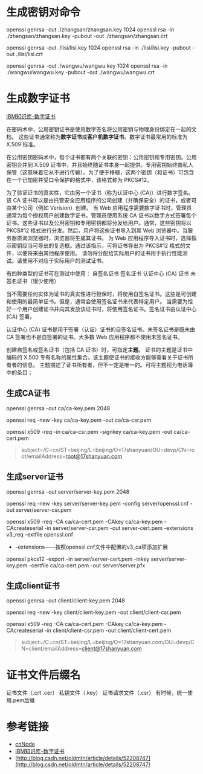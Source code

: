 # 生成密钥对命令
openssl genrsa -out ./zhangsan/zhangsan.key 1024 
openssl rsa -in ./zhangsan/zhangsan.key -pubout -out ./zhangsan/zhangsan.crt

openssl genrsa -out ./lisi/lisi.key 1024 
openssl rsa -in ./lisi/lisi.key -pubout -out ./lisi/lisi.crt

openssl genrsa -out ./wangwu/wangwu.key 1024 
openssl rsa -in ./wangwu/wangwu.key -pubout -out ./wangwu/wangwu.crt

# 生成数字证书
[IBM知识库-数字证书](https://www.ibm.com/support/knowledgecenter/zh/SSBLQQ_9.1.0/com.ibm.rational.test.lt.doc/topics/ccertcreate.html)

在密码术中，公用密钥证书是使用数字签名将公用密钥与物理身份绑定在一起的文档。 这些证书通常称为**数字证书**或**客户机数字证书**。数字证书最常用的标准为 X.509 标准。

在公用密钥密码术中，每个证书都有两个关联的密钥：公用密钥和专用密钥。公用密钥合并到 X.509 证书中，并且始终随证书本身一起提供。专用密钥始终由私人保管（这意味着它从不进行传输）。为了便于移植，这两个密钥（和证书）可包含在一个已加密并受口令保护的格式中，该格式称为 PKCS#12。

为了验证证书的真实性，它由另一个证书（称为认证中心 (CA)）进行数字签名。 该 CA 证书可以是由托管安全应用程序的公司创建（并确保安全）的证书，或者可由某个公司（例如 Verision）创建。
当 Web 应用程序需要数字证书时，管理员通常为每个授权用户创建数字证书。管理员使用系统 CA 证书以数字方式签署每个证书。这些证书以及公用密钥和专用密钥都将分发给用户。通常，这些密钥将以 PKCS#12 格式进行分发。然后，用户将这些证书导入到其 Web 浏览器中。当服务器质询浏览器时，浏览器将生成其证书。
为 Web 应用程序导入证书时，选择指示密钥应当可导出的复选框。通过该指示，可将证书导出为 PKCS#12 格式的文件，以便将来由其他程序使用。
请勿将分配给实际用户的证书用于执行性能测试。请使用不对应于实际用户的测试证书。

有四种类型的证书可在测试中使用：
自签名证书
签名证书
认证中心 (CA) 证书
未签名证书（很少使用）

当不需要任何实体为证书的真实性进行担保时，将使用自签名证书。这些是可创建和使用的最简单证书。但是，通常会使用签名证书来代表特定用户。
当需要为恰好一个用户创建证书并向其发放该证书时，将使用签名证书。签名证书由认证中心 (CA) 签署。

认证中心 (CA) 证书是用于签署（认证）证书的自签名证书。未签名证书是既未由 CA 签署也不是自签署的证书。大多数 Web 应用程序都不使用未签名证书。

创建自签名或签名证书（包括 CA 证书）时，可指定**主题**。
证书的主题是证书中编码的 X.500 专有名称的属性集合。该主题使证书的接收方能够查看关于证书所有者的信息。 主题描述了证书所有者，但不一定是唯一的。可将主题视为电话簿中的条目；

## 生成CA证书
openssl genrsa -out ca/ca-key.pem 2048

openssl req -new -key ca/ca-key.pem -out ca/ca-csr.pem 

openssl x509 -req -in ca/ca-csr.pem -signkey ca/ca-key.pem -out ca/ca-cert.pem
> subject=/C=cn/ST=beijing/L=beijing/O=17shanyuan/OU=devp/CN=root/emailAddress=root@17shanyuan.com

## 生成server证书
openssl genrsa -out server/server-key.pem 2048

openssl req -new -key server/server-key.pem -config server/openssl.cnf -out server/server-csr.pem

openssl x509 -req -CA ca/ca-cert.pem -CAkey ca/ca-key.pem -CAcreateserial -in server/server-csr.pem -out server-cert.pem -extensions v3_req -extfile openssl.cnf
- -extensions——按照openssl.cnf文件中配置的v3_ca项添加扩展

openssl pkcs12 -export -in server/server-cert.pem -inkey server/server-key.pem -certfile ca/ca-cert.pem -out server/server.pfx

## 生成client证书
openssl genrsa -out client/client-key.pem 2048

openssl req -new -key client/client-key.pem -out client/client-csr.pem

openssl x509 -req -CA ca/ca-cert.pem -CAkey ca/ca-key.pem -CAcreateserial -in client/client-csr.pem -out client/client-cert.pem
> subject=/C=cn/ST=beijing/L=beijing/O=17shanyuan.com/OU=devp/CN=client/emailAddress=client@17shanyuan.com

# 证书文件后缀名
证书文件（.crt .cer）
私钥文件（.key）
证书请求文件（.csr）
有时候，统一使用.pem后缀


# 参考链接
- [cnNode](http://cnodejs.org/topic/54745ac22804a0997d38b32d)
- [IBM知识库-数字证书](https://www.ibm.com/support/knowledgecenter/zh/SSBLQQ_9.1.0/com.ibm.rational.test.lt.doc/topics/ccertcreate.html)
- [http://blog.csdn.net/oldmtn/article/details/52208747](http://blog.csdn.net/oldmtn/article/details/52208747)